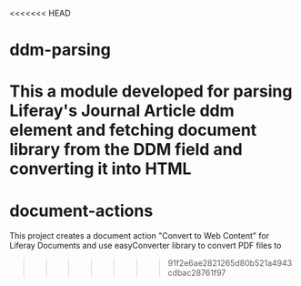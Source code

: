 <<<<<<< HEAD
# ddm-parsing
This a module developed for parsing Liferay's Journal Article ddm element and fetching document library from the DDM field and converting it into HTML
=======
# document-actions
This project creates a document action "Convert to Web Content" for Liferay Documents  and use easyConverter library to convert PDF files to 
>>>>>>> 91f2e6ae2821265d80b521a4943cdbac28761f97
